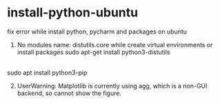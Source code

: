 # install-python-ubuntu
fix error while install python, pycharm and packages on ubuntu

1. No modules name: distutils.core while create virtual environments or install packages
sudo apt-get install python3-distutils
<br>
sudo apt install python3-pip

2. UserWarning: Matplotlib is currently using agg, which is a non-GUI backend, so cannot show the figure.

